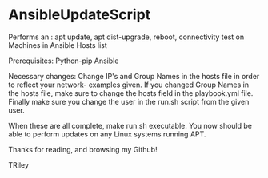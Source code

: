 # AnsibleUpdateScript
Performs an : apt update, apt dist-upgrade,  reboot, connectivity test on Machines in Ansible Hosts list

Prerequisites: 
Python-pip
Ansible

Necessary changes:
Change IP's and Group Names in the hosts file in order to reflect your network- examples given. 
If you changed Group Names in the hosts file, make sure to change the hosts field in the playbook.yml file.
Finally make sure you change the user in the run.sh script from the given user.  

When these are all complete, make run.sh executable. You now should be able to perform updates on any Linux systems running APT.

Thanks for reading, and browsing my Github!

TRiley
